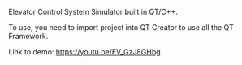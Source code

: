 Elevator Control System Simulator built in QT/C++.

To use, you need to import project into QT Creator to use all the QT Framework.

Link to demo:
  https://youtu.be/FV_GzJ8GHbg
